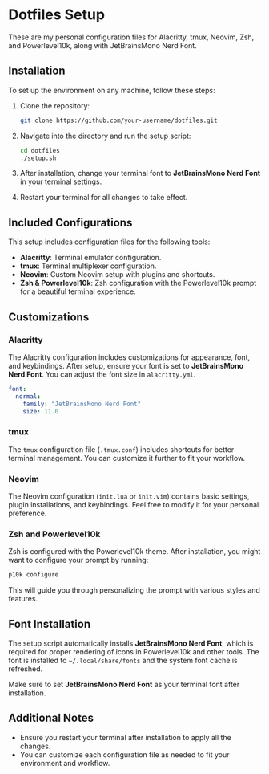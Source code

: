 # Dotfiles Setup

These are my personal configuration files for Alacritty, tmux, Neovim, Zsh, and Powerlevel10k, along with JetBrainsMono Nerd Font.

## Installation

To set up the environment on any machine, follow these steps:

1. Clone the repository:
   ```bash
   git clone https://github.com/your-username/dotfiles.git
   ```

2. Navigate into the directory and run the setup script:
   ```bash
   cd dotfiles
   ./setup.sh
   ```

3. After installation, change your terminal font to **JetBrainsMono Nerd Font** in your terminal settings.

4. Restart your terminal for all changes to take effect.

## Included Configurations

This setup includes configuration files for the following tools:

- **Alacritty**: Terminal emulator configuration.
- **tmux**: Terminal multiplexer configuration.
- **Neovim**: Custom Neovim setup with plugins and shortcuts.
- **Zsh & Powerlevel10k**: Zsh configuration with the Powerlevel10k prompt for a beautiful terminal experience.

## Customizations

### Alacritty

The Alacritty configuration includes customizations for appearance, font, and keybindings. After setup, ensure your font is set to **JetBrainsMono Nerd Font**. You can adjust the font size in `alacritty.yml`.

```yaml
font:
  normal:
    family: "JetBrainsMono Nerd Font"
    size: 11.0
```

### tmux

The `tmux` configuration file (`.tmux.conf`) includes shortcuts for better terminal management. You can customize it further to fit your workflow.

### Neovim

The Neovim configuration (`init.lua` or `init.vim`) contains basic settings, plugin installations, and keybindings. Feel free to modify it for your personal preference.

### Zsh and Powerlevel10k

Zsh is configured with the Powerlevel10k theme. After installation, you might want to configure your prompt by running:

```bash
p10k configure
```

This will guide you through personalizing the prompt with various styles and features.

## Font Installation

The setup script automatically installs **JetBrainsMono Nerd Font**, which is required for proper rendering of icons in Powerlevel10k and other tools. The font is installed to `~/.local/share/fonts` and the system font cache is refreshed.

Make sure to set **JetBrainsMono Nerd Font** as your terminal font after installation.

## Additional Notes

- Ensure you restart your terminal after installation to apply all the changes.
- You can customize each configuration file as needed to fit your environment and workflow.
